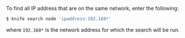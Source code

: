 To find all IP address that are on the same network, enter the
following:

``` bash
$ knife search node 'ipaddress:192.168*'
```

where `192.168*` is the network address for which the search will be
run.